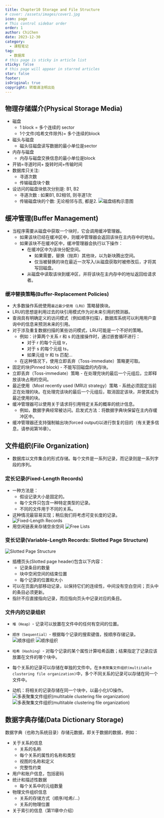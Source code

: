 ```yaml
---
title: Chapter10 Storage and File Structure
# cover: /assets/images/cover1.jpg
icon: page
# This control sidebar order
order: 1
author: ChiChen
date: 2023-12-30
category:
  - 课程笔记
tag:
  - 数据库
# this page is sticky in article list
sticky: false
# this page will appear in starred articles
star: false
footer: 
isOriginal: true
copyright: 转载请注明出处
---
```


## 物理存储媒介(Physical Storage Media)

- 磁盘
  - 1 block = 多个连续的 sector
  - 1个文件(哈希文件除外)= 多个连续的block
- 磁头与磁盘
  - 磁头往磁盘读写数据的最小单位是sector
- 内存与磁盘
  - 内存与磁盘交换信息的最小单位是block
- 开销=寻道时间+ 旋转时间+传输时间
- 数据库只关注:
  - 寻道次数
  - 传输磁盘块个数
- 设访问的磁盘块依次分别是: B1, B2
  - 寻道次数 : 如果B1, B2相邻, 则寻道1次
  - 传输磁盘块的个数:  无论相邻与否, 都是2.
![磁盘结构示意图](<images/Chapter10 Storage and File Structure/image.png>)

## 缓冲管理(Buffer Management)

- 当程序需要从磁盘中获取一个块时，它会调用缓冲管理器。
  - 如果该块已经在缓冲区中，则缓冲管理器会返回该块在主内存中的地址。
  - 如果该块不在缓冲区中，缓冲管理器会执行以下操作：
    - 在缓冲区中为该块分配空间。
      - 如果需要，替换（抛弃）其他块，以为新块腾出空间。
      - 仅当被替换的块在最近一次写入/从磁盘获取时被修改后，才将其写回磁盘。
    - 从磁盘中读取该块到缓冲区，并将该块在主内存中的地址返回给请求者。

### 缓冲替换策略(Buffer-Replacement Policies)

- 大多数操作系统使用`最近最少使用（LRU）`策略替换块。
- LRU的思想是利用过去的块引用模式作为对未来引用的预测器。
- 查询具有明确定义的访问模式（例如顺序扫描），数据库系统可以利用用户查询中的信息来预测未来的引用。
- 对于涉及重复数据扫描的某些访问模式，LRU可能是一个不好的策略。
  - 例如：计算两个关系 r 和 s 的连接操作时，通过嵌套循环进行：
    - 对于 r 的每个元组 tr，
    - 对于 s 的每个元组 ts，
    - 如果元组 tr 和 ts 匹配...
  - 在这种情况下，使用立即丢弃（Toss-immediate）策略更可取。
- 固定的块(Pinned block) - 不能写回磁盘的内存块。
- 立即丢弃（Toss-immediate）策略 - 在处理完块的最后一个元组后，立即释放该块占用的空间。
- 最近使用（Most recently used (MRU) strategy）策略 - 系统必须固定当前正在处理的块。在处理完该块的最后一个元组后，取消固定该块，并使其成为最近使用的块。
- 缓冲管理器可以使用关于请求将引用特定关系的概率的统计信息。
  - 例如，数据字典经常被访问。启发式方法：将数据字典块保留在主内存缓冲区中。
- 缓冲管理器还支持强制输出块(forced output)以进行恢复的目的（有关更多信息，请参阅第16章）。

## 文件组织(File Organization)

- 数据库以文件集合的形式存储。每个文件是一系列记录，而记录则是一系列字段的序列。

### 定长记录(Fixed-Length Records)

- 一种方法是：
  - 假设记录大小是固定的。
  - 每个文件只包含一种特定类型的记录。
  - 不同的文件用于不同的关系。
- 这种情况最容易实现；稍后我们将考虑可变长度的记录。
![Fixed-Length Records](<images/Chapter10 Storage and File Structure/image-1.png>)
- 用空闲链表来存储空余空间
![Free Lists](<images/Chapter10 Storage and File Structure/image-2.png>)

### 变长记录(Variable-Length Records: Slotted Page Structure)

![Slotted Page Structure](<images/Chapter10 Storage and File Structure/image-3.png>)

- 插槽页头(Slotted page header)包含以下内容：
  - 记录条目的数量
  - 块中空闲空间的结束位置
  - 每个记录的位置和大小
- 可以在页面内部移动记录，以保持它们的连续性，中间没有空白空间；页头中的条目必须更新。
- 指针不应直接指向记录，而应指向页头中记录对应的条目。

### 文件内的记录组织

- `堆（Heap）`- 记录可以放置在文件中的任何有空间的位置。

- `顺序（Sequential）`- 根据每个记录的搜索键值，按顺序存储记录。
![顺序组织](<images/Chapter10 Storage and File Structure/image-4.png>)
![顺序组织](<images/Chapter10 Storage and File Structure/image-5.png>)
- `哈希（Hashing）`- 对每个记录的某个属性计算哈希函数；结果指定了记录应该放置在文件的哪个块中。
- 每个关系的记录可以存储在单独的文件中。在`多表聚集文件组织(multitable clustering file organization)`中，多个不同关系的记录可以存储在同一个文件中。
- 动机：将相关的记录存储在同一个块中，以最小化I/O操作。
![多表聚集文件组织(multitable clustering file organization)](<images/Chapter10 Storage and File Structure/image-6.png>)
![多表聚集文件组织(multitable clustering file organization)](<images/Chapter10 Storage and File Structure/image-7.png>)

## 数据字典存储(Data Dictionary Storage)

数据字典（也称为系统目录）存储元数据，即关于数据的数据，例如：

- 关于关系的信息
  - 关系的名称
  - 每个关系的属性的名称和类型
  - 视图的名称和定义
  - 完整性约束
- 用户和账户信息，包括密码
- 统计和描述性数据
  - 每个关系中的元组数量
- 物理文件组织信息
  - 关系的存储方式（顺序/哈希/...）
  - 关系的物理位置
- 关于索引的信息（第11章中介绍）
